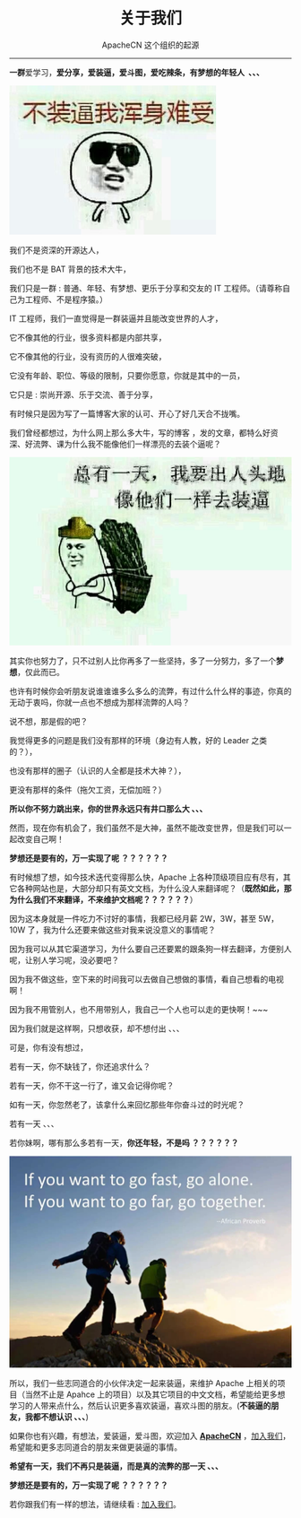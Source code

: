 <h1 align="center">关于我们</h1>
<p align="center">ApacheCN 这个组织的起源</p>

---

**一群**爱学习，**爱分享，爱装逼，爱斗图，爱吃辣条，有梦想的年轻人  、、、**

![](/img/about/15320086295268.jpg)

我们不是资深的开源达人，

我们也不是 BAT 背景的技术大牛，

我们只是一群 : 普通、年轻、有梦想、更乐于分享和交友的 IT 工程师。（请尊称自己为工程师、不是程序猿。）

IT 工程师，我们一直觉得是一群装逼并且能改变世界的人才，

它不像其他的行业，很多资料都是内部共享，

它不像其他的行业，没有资历的人很难突破，

它没有年龄、职位、等级的限制，只要你愿意，你就是其中的一员，

它只是 : 崇尚开源、乐于交流、善于分享，

有时候只是因为写了一篇博客大家的认可、开心了好几天合不拢嘴。

我们曾经都想过，为什么网上那么多大牛，写的博客 ，发的文章，都特么好资深、好流弊、课为什么我不能像他们一样漂亮的去装个逼呢？

![](/img/about/15320086214382.jpg)

其实你也努力了，只不过别人比你再多了一些坚持，多了一分努力，多了一个**梦想**，仅此而已。

也许有时候你会听朋友说谁谁谁多么多么的流弊，有过什么什么样的事迹，你真的无动于衷吗，你就一点也不想成为那样流弊的人吗？

说不想，那是假的吧？

我觉得更多的问题是我们没有那样的环境（身边有人教，好的 Leader 之类的？），

也没有那样的圈子（认识的人全都是技术大神？），

更没有那样的条件（拖欠工资，无偿加班？）

**所以你不努力跳出来，你的世界永远只有井口那么大 、、、**

然而，现在你有机会了，我们虽然不是大神，虽然不能改变世界，但是我们可以一起改变自己啊！

**梦想还是要有的，万一实现了呢 ？？？？？？**

有时候想了想，如今技术迭代变得那么快，Apache 上各种顶级项目应有尽有，其它各种网站也是，大部分却只有英文文档，为什么没人来翻译呢？（**既然如此，那为什么我们不来翻译，不来维护文档呢？？？？？？**）

因为这本身就是一件吃力不讨好的事情，我都已经月薪 2W，3W，甚至 5W，10W 了，我为什么还要来做这些对我来说没意义的事情呢？

因为我可以从其它渠道学习，为什么要自己还要累的跟条狗一样去翻译，方便别人呢，让别人学习呢，没必要吧？

因为我不做这些，空下来的时间我可以去做自己想做的事情，看自己想看的电视啊！

因为我不用管别人，也不用带别人，我自己一个人也可以走的更快啊！~~~

因为我们就是这样啊，只想收获，却不想付出 、、、

可是，你有没有想过，

若有一天，你不缺钱了，你还追求什么？

若有一天，你不干这一行了，谁又会记得你呢？

如有一天，你忽然老了，该拿什么来回忆那些年你奋斗过的时光呢？

若有一天 、、、

若你妹啊，哪有那么多若有一天，**你还年轻，不是吗 ？？？？？？**

![](/img/about/15320085866078.jpg)

所以，我们一些志同道合的小伙伴决定一起来装逼，来维护 Apache 上相关的项目（当然不止是 Apahce 上的项目）以及其它项目的中文文档，希望能给更多想学习的人带来点什么，然后认识更多喜欢装逼，喜欢斗图的朋友。(**不装逼的朋友，我都不想认识 、、、**)

如果你也有兴趣，有想法，爱装逼，爱斗图，欢迎加入 **[ApacheCN](http://cwiki.apachecn.org)** ，[加入我们](http://cwiki.apachecn.org/pages/viewpage.action?pageId=2887239)，希望能和更多志同道合的朋友来做更装逼的事情。

**希望有一天，我们不再只是装逼，而是真的流弊的那一天 、、、**

**梦想还是要有的，万一实现了呢 ？？？？？？**

若你跟我们有一样的想法，请继续看 : [加入我们](http://cwiki.apachecn.org/pages/viewpage.action?pageId=2887239)。
